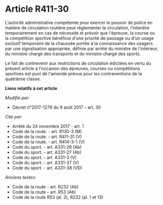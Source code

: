 # Article R411-30

L'autorité administrative compétente pour exercer le pouvoir de police en matière de circulation routière peut réglementer la
circulation, l'interdire temporairement en cas de nécessité et prévoir que l'épreuve, la course ou la compétition sportive
bénéficie d'une priorité de passage ou d'un usage exclusif temporaire de la chaussée portée à la connaissance des usagers par
une signalisation appropriée, définie par arrêté du ministre de l'intérieur, du ministre chargé des transports et du ministre
chargé des sports.

Le fait de contrevenir aux restrictions de circulation édictées en vertu du présent article à l'occasion des épreuves,
courses ou compétitions sportives est puni de l'amende prévue pour les contraventions de la quatrième classe.

**Liens relatifs à cet article**

_Modifié par_:

  - Décret n°2017-1279 du 9 août 2017 - art. 30

_Cité par_:

  - Arrêté du 24 novembre 2017 - art. 1
  - Code de la route. - art. R130-3 (M)
  - Code de la route. - art. R411-31 (V)
  - Code de la route. - art. R414-3-1 (V)
  - Code du sport. - art. A331-26 (Ab)
  - Code du sport. - art. A331-27 (Ab)
  - Code du sport. - art. A331-3 (V)
  - Code du sport. - art. A331-37 (V)
  - Code du sport. - art. A331-38 (VD)

_Anciens textes_:

  - Code de la route - art. R232 (Ab)
  - Code de la route - art. R53 (Ab)
  - Code de la route R53 (al. 2), R232 (al. 1 et 13)
